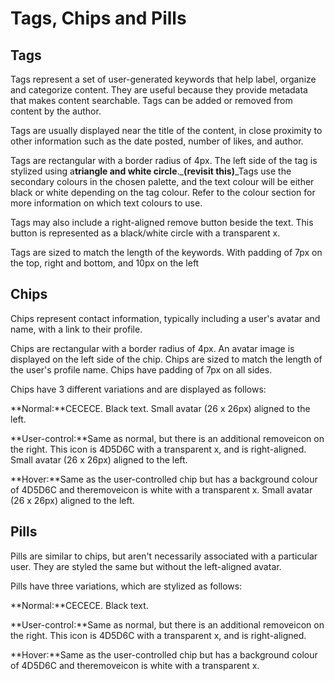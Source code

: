 

# Tags, Chips and Pills

## Tags

Tags represent a set of user-generated keywords that help label, organize and categorize content. They are useful because they provide metadata that makes content searchable. Tags can be added or removed from content by the author.

Tags are usually displayed near the title of the content, in close proximity to other information such as the date posted, number of likes, and author.

Tags are rectangular with a border radius of 4px. The left side of the tag is stylized using a**triangle and white circle**.\_**\(revisit this\)**\_Tags use the secondary colours in the chosen palette, and the text colour will be either black or white depending on the tag colour. Refer to the colour section for more information on which text colours to use.

Tags may also include a right-aligned remove button beside the text. This button is represented as a black/white circle with a transparent x.

Tags are sized to match the length of the keywords. With padding of 7px on the top, right and bottom, and 10px on the left

## Chips

Chips represent contact information, typically including a user's avatar and name, with a link to their profile.

Chips are rectangular with a border radius of 4px. An avatar image is displayed on the left side of the chip. Chips are sized to match the length of the user's profile name. Chips have padding of 7px on all sides.

Chips have 3 different variations and are displayed as follows:

**Normal:**CECECE. Black text. Small avatar \(26 x 26px\) aligned to the left.

**User-control:**Same as normal, but there is an additional removeicon on the right. This icon is 4D5D6C with a transparent x, and is right-aligned. Small avatar \(26 x 26px\) aligned to the left.

**Hover:**Same as the user-controlled chip but has a background colour of 4D5D6C and theremoveicon is white with a transparent x. Small avatar \(26 x 26px\) aligned to the left.

## Pills

Pills are similar to chips, but aren't necessarily associated with a particular user. They are styled the same but without the left-aligned avatar.

Pills have three variations, which are stylized as follows:

**Normal:**CECECE. Black text.

**User-control:**Same as normal, but there is an additional removeicon on the right. This icon is 4D5D6C with a transparent x, and is right-aligned.

**Hover:**Same as the user-controlled chip but has a background colour of 4D5D6C and theremoveicon is white with a transparent x.

